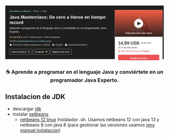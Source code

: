 <p align="center">
  <img src="assets/portada-curso.png" alt="portada udemy">
</p>

<h3 align="center">☕ Aprende a programar en el lenguaje Java y conviértete en un programador Java Experto.</h3>

## Instalacion de JDK
  - descargar [jdk](https://www.udemy.com/course/java-masterclass-de-cero-a-heroe-en-tiempo-record/learn/lecture/12821593?start=21#notes)
  - instalar [netbeans](https://www.udemy.com/course/java-masterclass-de-cero-a-heroe-en-tiempo-record/learn/lecture/12825443#notes)
    - [netbeans 12 linux](https://computingforgeeks.com/install-netbeans-ide-on-debian-ubuntu-and-linux-mint/) Instalador .sh. Usamos netbeans 12 con java 13 y netbeans 8 con java 8 (para gestionar las versiones usamos [jenv](https://gist.github.com/jhonPariona/8af389c98b63a06223dfd053dd78ff26#install-jenv) [manual instalacion](https://www.jenv.be/))
